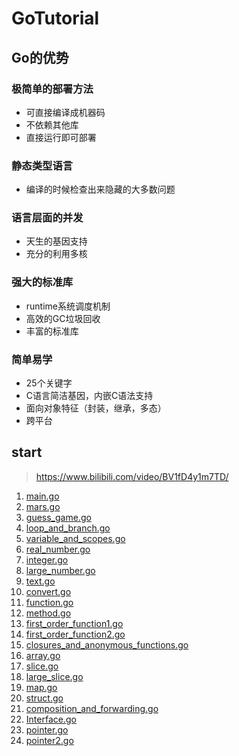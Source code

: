 # GoTutorial
## Go的优势
### 极简单的部署方法
- 可直接编译成机器码
- 不依赖其他库
- 直接运行即可部署

### 静态类型语言
- 编译的时候检查出来隐藏的大多数问题

### 语言层面的并发
- 天生的基因支持
- 充分的利用多核

### 强大的标准库
- runtime系统调度机制
- 高效的GC垃圾回收
- 丰富的标准库

### 简单易学
- 25个关键字
- C语言简洁基因，内嵌C语法支持
- 面向对象特征（封装，继承，多态）
- 跨平台


## start
> https://www.bilibili.com/video/BV1fD4y1m7TD/
1. [main.go](start/main.go)
2. [mars.go](start/mars.go)
3. [guess_game.go](start/guess_game.go)
4. [loop_and_branch.go](start/loop_and_branch.go)
5. [variable_and_scopes.go](start/variable_and_scopes.go)
6. [real_number.go](start/real_number.go)
7. [integer.go](start/integer.go)
8. [large_number.go](start/large_number.go)
9. [text.go](start/text.go)
10. [convert.go](start/convert.go)
11. [function.go](start/function.go)
12. [method.go](start/method.go)
13. [first_order_function1.go](start/first_order_function1.go)
14. [first_order_function2.go](start/first_order_function2.go)
15. [closures_and_anonymous_functions.go](start/closures_and_anonymous_functions.go)
16. [array.go](start/array.go)
17. [slice.go](start/slice.go)
18. [large_slice.go](start/large_slice.go)
19. [map.go](start/map.go)
20. [struct.go](start/struct.go)
21. [composition_and_forwarding.go](start/composition_and_forwarding.go)
22. [Interface.go](start/interface.go)
23. [pointer.go](start/pointer.go)
24. [pointer2.go](start/pointer2.go)


